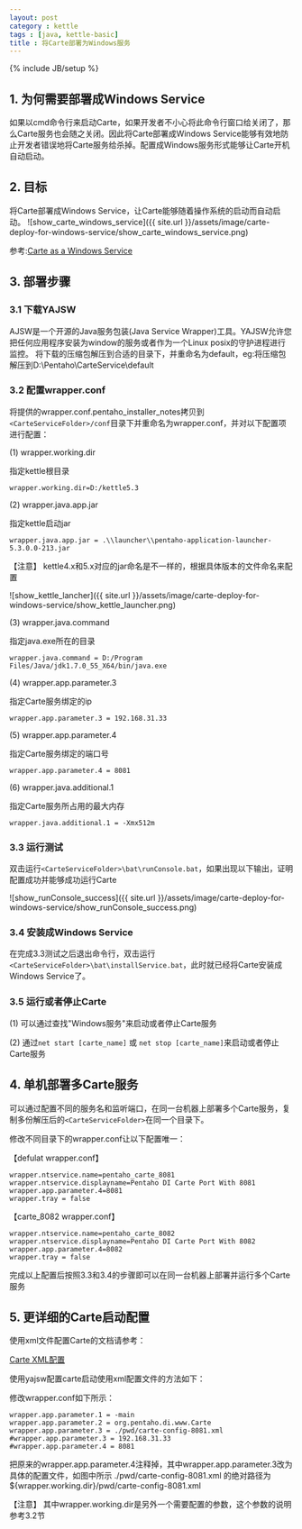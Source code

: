 ```yaml
---
layout: post
category : kettle
tags : [java, kettle-basic]
title : 将Carte部署为Windows服务
---
```

{% include JB/setup %}

## 1. 为何需要部署成Windows Service
如果以cmd命令行来启动Carte，如果开发者不小心将此命令行窗口给关闭了，那么Carte服务也会随之关闭。因此将Carte部署成Windows Service能够有效地防止开发者错误地将Carte服务给杀掉。配置成Windows服务形式能够让Carte开机自动启动。

## 2. 目标
将Carte部署成Windows Service，让Carte能够随着操作系统的启动而自动启动。
![show_carte_windows_service]({{ site.url }}/assets/image/carte-deploy-for-windows-service/show_carte_windows_service.png)

参考:[Carte as a Windows Service](http://wiki.pentaho.com/display/EAI/Carte+as+a+Windows+Service)

## 3. 部署步骤

### 3.1 下载YAJSW
AJSW是一个开源的Java服务包装(Java Service Wrapper)工具。YAJSW允许您把任何应用程序安装为window的服务或者作为一个Linux posix的守护进程进行监控。
将下载的压缩包解压到合适的目录下，并重命名为default，eg:将压缩包解压到D:\Pentaho\CarteService\default

### 3.2 配置wrapper.conf
将提供的wrapper.conf.pentaho_installer_notes拷贝到`<CarteServiceFolder>/conf`目录下并重命名为wrapper.conf，并对以下配置项进行配置：

(1) wrapper.working.dir

指定kettle根目录 

	wrapper.working.dir=D:/kettle5.3

(2) wrapper.java.app.jar

指定kettle启动jar

	wrapper.java.app.jar = .\\launcher\\pentaho-application-launcher-5.3.0.0-213.jar

【注意】 kettle4.x和5.x对应的jar命名是不一样的，根据具体版本的文件命名来配置

![show_kettle_lancher]({{ site.url }}/assets/image/carte-deploy-for-windows-service/show_kettle_launcher.png)

(3) wrapper.java.command

指定java.exe所在的目录

	wrapper.java.command = D:/Program Files/Java/jdk1.7.0_55_X64/bin/java.exe

(4) wrapper.app.parameter.3

指定Carte服务绑定的ip

	wrapper.app.parameter.3 = 192.168.31.33

(5) wrapper.app.parameter.4

指定Carte服务绑定的端口号

	wrapper.app.parameter.4 = 8081

(6) wrapper.java.additional.1

指定Carte服务所占用的最大内存

	wrapper.java.additional.1 = -Xmx512m

### 3.3 运行测试
双击运行`<CarteServiceFolder>\bat\runConsole.bat`，如果出现以下输出，证明配置成功并能够成功运行Carte

![show_runConsole_success]({{ site.url }}/assets/image/carte-deploy-for-windows-service/show_runConsole_success.png)

### 3.4 安装成Windows Service
在完成3.3测试之后退出命令行，双击运行`<CarteServiceFolder>\bat\installService.bat`，此时就已经将Carte安装成Windows Service了。

### 3.5 运行或者停止Carte
(1) 可以通过查找"Windows服务"来启动或者停止Carte服务

(2) 通过`net start [carte_name]` 或 `net stop [carte_name]`来启动或者停止Carte服务

## 4. 单机部署多Carte服务
可以通过配置不同的服务名和监听端口，在同一台机器上部署多个Carte服务，复制多份解压后的`<CarteServiceFolder>`在同一个目录下。

修改不同目录下的wrapper.conf让以下配置唯一：

【defulat wrapper.conf】

	wrapper.ntservice.name=pentaho_carte_8081
	wrapper.ntservice.displayname=Pentaho DI Carte Port With 8081
	wrapper.app.parameter.4=8081
	wrapper.tray = false

【carte_8082 wrapper.conf】

	wrapper.ntservice.name=pentaho_carte_8082
	wrapper.ntservice.displayname=Pentaho DI Carte Port With 8082
	wrapper.app.parameter.4=8082
	wrapper.tray = false

完成以上配置后按照3.3和3.4的步骤即可以在同一台机器上部署并运行多个Carte服务

## 5. 更详细的Carte启动配置
使用xml文件配置Carte的文档请参考：

[Carte XML配置](http://wiki.pentaho.com/display/EAI/Carte+Configuration)

使用yajsw配置carte启动使用xml配置文件的方法如下：

修改wrapper.conf如下所示：

	wrapper.app.parameter.1 = -main
	wrapper.app.parameter.2 = org.pentaho.di.www.Carte
	wrapper.app.parameter.3 = ./pwd/carte-config-8081.xml
	#wrapper.app.parameter.3 = 192.168.31.33
	#wrapper.app.parameter.4 = 8081

把原来的wrapper.app.parameter.4注释掉，其中wrapper.app.parameter.3改为具体的配置文件，如图中所示 ./pwd/carte-config-8081.xml 的绝对路径为 ${wrapper.working.dir}/pwd/carte-config-8081.xml

【注意】 其中wrapper.working.dir是另外一个需要配置的参数，这个参数的说明参考3.2节